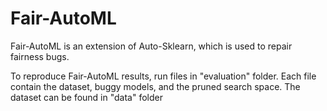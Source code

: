 # Fair-AutoML
Fair-AutoML is an extension of Auto-Sklearn, which is used to repair fairness bugs.

To reproduce Fair-AutoML results, run files in "evaluation" folder. Each file contain the dataset, buggy models, and the pruned search space.
The dataset can be found in "data" folder
